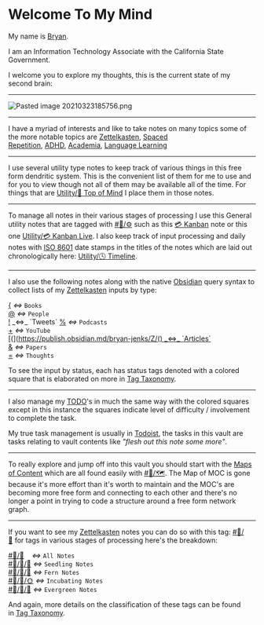   
# Welcome To My Mind

My name is [Bryan](https://www.bryanjenks.dev/).

I am an Information Technology Associate with the California State Government.

I welcome you to explore my thoughts, this is the current state of my second brain:

---

![Pasted image 20210323185756.png](https://publish-01.obsidian.md/access/dfaa274ac11551c6243126bea0bf012c/Media/Pasted%20image%2020210323185756.png)

---

I have a myriad of interests and like to take notes on many topics some of the more notable topics are [Zettelkasten](https://publish.obsidian.md/bryan-jenks/Z/Zettelkasten), [Spaced Repetition](https://publish.obsidian.md/bryan-jenks/Z/Spaced+Repetition), [ADHD](https://publish.obsidian.md/bryan-jenks/Z/ADHD), [Academia](https://publish.obsidian.md/bryan-jenks/Z/Academia), [Language Learning](https://publish.obsidian.md/bryan-jenks/Z/Language+Learning)

---

I use several utility type notes to keep track of various things in this free form dendritic system. This is the convenient list of them for me to use and for you to view though not all of them may be available all of the time. For things that are [Utility/🧠️ Top of Mind](https://publish.obsidian.md/bryan-jenks/Utility/%F0%9F%A7%A0%EF%B8%8F+Top+of+Mind) I place them in those notes.

---

To manage all notes in their various stages of processing I use this General utility notes that are tagged with [#🧠️/⚙️](https://publish.obsidian.md/#%F0%9F%A7%A0%EF%B8%8F/%E2%9A%99%EF%B8%8F) such as this [💳️ Kanban](https://publish.obsidian.md/bryan-jenks/Utility/%F0%9F%92%B3%EF%B8%8F+Kanban) note or this one [Utility/💳️ Kanban Live](https://publish.obsidian.md/bryan-jenks/Utility/%F0%9F%92%B3%EF%B8%8F+Kanban+Live). I also keep track of input processing and daily notes with [ISO 8601](https://publish.obsidian.md/bryan-jenks/ISO+8601) date stamps in the titles of the notes which are laid out chronologically here: [Utility/🕓️ Timeline](https://publish.obsidian.md/bryan-jenks/Utility/%F0%9F%95%93%EF%B8%8F+Timeline).

---

I also use the following notes along with the native [Obsidian](https://publish.obsidian.md/bryan-jenks/Z/Obsidian) query syntax to collect lists of my [Zettelkasten](https://publish.obsidian.md/bryan-jenks/Z/Zettelkasten) inputs by type:

[{](https://publish.obsidian.md/bryan-jenks/Z/%7B) _<=>_ `Books`  
[@](https://publish.obsidian.md/bryan-jenks/Z/%40) _<=>_ `People`  
[!](https://publish.obsidian.md/bryan-jenks/Z/!) _<=>_ `Tweets`  
[%](https://publish.obsidian.md/bryan-jenks/Z/%25) _<=>_ `Podcasts`  
[+](https://publish.obsidian.md/bryan-jenks/Z/%2B) _<=>_ `YouTube`  
[(](https://publish.obsidian.md/bryan-jenks/Z/() _<=>_ `Articles`  
[&](https://publish.obsidian.md/bryan-jenks/Z/%26) _<=>_ `Papers`  
[=](https://publish.obsidian.md/bryan-jenks/Z/%3D) _<=>_ `Thoughts`

To see the input by status, each has status tags denoted with a colored square that is elaborated on more in [Tag Taxonomy](https://publish.obsidian.md/bryan-jenks/Z/Tag+Taxonomy).

---

I also manage my [TODO](https://publish.obsidian.md/bryan-jenks/Z/TODO)'s in much the same way with the colored squares except in this instance the squares indicate level of difficulty / involvement to complete the task.

My true task management is usually in [Todoist](https://publish.obsidian.md/bryan-jenks/Z/Todoist), the tasks in this vault are tasks relating to vault contents like _"flesh out this note some more"_.

---

To really explore and jump off into this vault you should start with the [Maps of Content](https://publish.obsidian.md/bryan-jenks/Z/Map+Of+Content) which are all found easily with [#🧠️/🗺️](https://publish.obsidian.md/#%F0%9F%A7%A0%EF%B8%8F/%F0%9F%97%BA%EF%B8%8F). The Map of MOC is gone because it's more effort than it's worth to maintain and the MOC's are becoming more free form and connecting to each other and there's no longer a point in trying to code a structure around a free form network graph.

---

If you want to see my [Zettelkasten](https://publish.obsidian.md/bryan-jenks/Z/Zettelkasten) notes you can do so with this tag: [#🧠️/📝️](https://publish.obsidian.md/#%F0%9F%A7%A0%EF%B8%8F/%F0%9F%93%9D%EF%B8%8F) for tags in various stages of processing here's the breakdown:

[#🧠️/📝️](https://publish.obsidian.md/#%F0%9F%A7%A0%EF%B8%8F/%F0%9F%93%9D%EF%B8%8F)    _<=>_ `All Notes`  
[#🧠️/📝️/🌱️](https://publish.obsidian.md/#%F0%9F%A7%A0%EF%B8%8F/%F0%9F%93%9D%EF%B8%8F/%F0%9F%8C%B1%EF%B8%8F) _<=>_ `Seedling Notes`  
[#🧠️/📝️/🌿️](https://publish.obsidian.md/#%F0%9F%A7%A0%EF%B8%8F/%F0%9F%93%9D%EF%B8%8F/%F0%9F%8C%BF%EF%B8%8F) _<=>_ `Fern Notes`  
[#🧠️/📝️/🌞️](https://publish.obsidian.md/#%F0%9F%A7%A0%EF%B8%8F/%F0%9F%93%9D%EF%B8%8F/%F0%9F%8C%9E%EF%B8%8F) _<=>_ `Incubating Notes`  
[#🧠️/📝️/🌲️](https://publish.obsidian.md/#%F0%9F%A7%A0%EF%B8%8F/%F0%9F%93%9D%EF%B8%8F/%F0%9F%8C%B2%EF%B8%8F) _<=>_ `Evergreen Notes`

And again, more details on the classification of these tags can be found in [Tag Taxonomy](https://publish.obsidian.md/bryan-jenks/Z/Tag+Taxonomy).